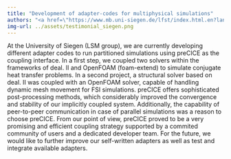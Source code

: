 ```yaml
---
title: "Development of adapter-codes for multiphysical simulations"
authors: "<a href=\"https://www.mb.uni-siegen.de/lfst/index.html.en?lang=en\">Dr.-Ing. Fettah Aldudak</a>, Chair of Fluid Mechanics, University of Siegen, Germany"
img-url: ../assets/testimonial_siegen.png
---
```

At the University of Siegen (LSM group), we are currently developing different adapter codes to run partitioned simulations using preCICE as the coupling interface.
In a first step, we coupled two solvers within the frameworks of deal.
II and OpenFOAM (foam-extend) to simulate conjugate heat transfer problems.
In a second project, a structural solver based on deal.
II was coupled with an OpenFOAM solver, capable of handling dynamic mesh movement for FSI simulations.
preCICE offers sophisticated post-processing methods, which considerably improved the convergence and stability of our implicitly coupled system.
Additionally, the capability of peer-to-peer communication in case of parallel simulations was a reason to choose preCICE.
From our point of view, preCICE proved to be a very promising and efficient coupling strategy supported by a commited community of users and a dedicated developer team.
For the future, we would like to further improve our self-written adapters as well as test and integrate available adapters.
